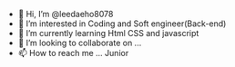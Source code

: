 - 👋 Hi, I’m @leedaeho8078
- 👀 I’m interested in Coding and Soft engineer(Back-end)
- 🌱 I’m currently learning Html CSS and javascript
- 💞️ I’m looking to collaborate on ...
- 📫 How to reach me ... Junior

<!---
leedaeho8078/leedaeho8078 is a ✨ special ✨ repository because its `README.md` (this file) appears on your GitHub profile.
You can click the Preview link to take a look at your changes.
--->
